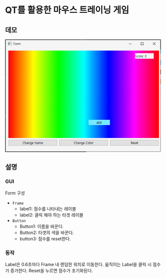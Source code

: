 # QT를 활용한 마우스 트레이닝 게임

## 데모
![demo](./demo/demo.gif)

## 설명
### GUI
Form 구성
- ```Frame```
    - label1: 점수를 나타내는 레이블
    - label2: 클릭 해야 하는 타겟 레이블
- ```Button```
    - Button1: 이름을 바꾼다.
    - Button2: 타겟의 색을 바꾼다.
    - button3: 점수를 reset한다.

### 동작
Label은 0.6초마다 Frame 내 랜덤한 위치로 이동한다.
움직이는 Label을 클릭 시 점수가 증가한다.
Reset을 누르면 점수가 초기화된다.